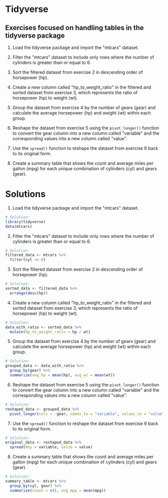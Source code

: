 # Tidyverse

## Exercises focused on handling tables in the tidyverse package


1. Load the tidyverse package and import the "mtcars" dataset.

2. Filter the "mtcars" dataset to include only rows where the number of cylinders is greater than or equal to 6.

3. Sort the filtered dataset from exercise 2 in descending order of horsepower (hp).

4. Create a new column called "hp_to_weight_ratio" in the filtered and sorted dataset from exercise 3, which represents the ratio of horsepower (hp) to weight (wt).

5. Group the dataset from exercise 4 by the number of gears (gear) and calculate the average horsepower (hp) and weight (wt) within each group.

6. Reshape the dataset from exercise 5 using the `pivot_longer()` function to convert the gear column into a new column called "variable" and the corresponding values into a new column called "value".

7. Use the `spread()` function to reshape the dataset from exercise 6 back to its original form.

8. Create a summary table that shows the count and average miles per gallon (mpg) for each unique combination of cylinders (cyl) and gears (gear).




# Solutions


1. Load the tidyverse package and import the "mtcars" dataset.

```R
# Solution:
library(tidyverse)
data(mtcars)
```

2. Filter the "mtcars" dataset to include only rows where the number of cylinders is greater than or equal to 6.

```R
# Solution:
filtered_data <- mtcars %>%
  filter(cyl >= 6)
```

3. Sort the filtered dataset from exercise 2 in descending order of horsepower (hp).

```R
# Solution:
sorted_data <- filtered_data %>%
  arrange(desc(hp))
```

4. Create a new column called "hp_to_weight_ratio" in the filtered and sorted dataset from exercise 3, which represents the ratio of horsepower (hp) to weight (wt).

```R
# Solution:
data_with_ratio <- sorted_data %>%
  mutate(hp_to_weight_ratio = hp / wt)
```

5. Group the dataset from exercise 4 by the number of gears (gear) and calculate the average horsepower (hp) and weight (wt) within each group.

```R
# Solution:
grouped_data <- data_with_ratio %>%
  group_by(gear) %>%
  summarize(avg_hp = mean(hp), avg_wt = mean(wt))
```

6. Reshape the dataset from exercise 5 using the `pivot_longer()` function to convert the gear column into a new column called "variable" and the corresponding values into a new column called "value".

```R
# Solution:
reshaped_data <- grouped_data %>%
  pivot_longer(cols = -gear, names_to = "variable", values_to = "value")
```

7. Use the `spread()` function to reshape the dataset from exercise 6 back to its original form.

```R
# Solution:
original_data <- reshaped_data %>%
  spread(key = variable, value = value)
```

8. Create a summary table that shows the count and average miles per gallon (mpg) for each unique combination of cylinders (cyl) and gears (gear).

```R
# Solution:
summary_table <- mtcars %>%
  group_by(cyl, gear) %>%
  summarize(count = n(), avg_mpg = mean(mpg))
```
